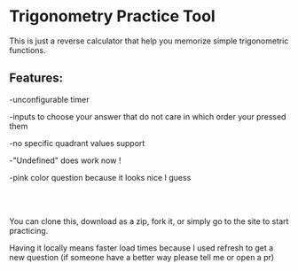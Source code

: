 # Trigonometry Practice Tool

This is just a reverse calculator that help you memorize simple trigonometric functions.

<div>
<h2>Features:</h2>

-unconfigurable timer

-inputs to choose your answer that do not care in which order your pressed them

-no specific quadrant values support

-"Undefined" does work now !

-pink color question because it looks nice I guess

</div>


<br><br>

You can clone this, download as a zip, fork it, or simply go to the site to start practicing.

Having it locally means faster load times because I used refresh to get a new question (if someone have a better way please tell me or open a pr)
